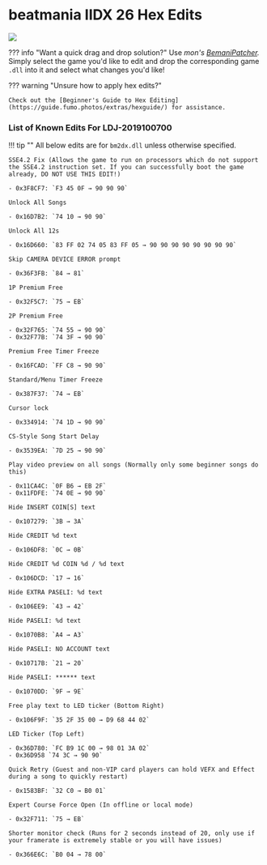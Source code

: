 # beatmania IIDX 26 Hex Edits

<img src="/img/iidx26/rootage.png">
	
??? info "Want a quick drag and drop solution?"
	Use _mon's [BemaniPatcher](https://mon.im/bemanipatcher)._ Simply select the game you'd like to edit and drop the corresponding game `.dll` into it and select what changes you'd like!

??? warning "Unsure how to apply hex edits?"

	Check out the [Beginner's Guide to Hex Editing](https://guide.fumo.photos/extras/hexguide/) for assistance.

### List of Known Edits For LDJ-2019100700

!!! tip ""
	All below edits are for `bm2dx.dll` unless otherwise specified. 

	SSE4.2 Fix (Allows the game to run on processors which do not support the SSE4.2 instruction set. If you can successfully boot the game already, DO NOT USE THIS EDIT!)

	- 0x3F8CF7: `F3 45 0F → 90 90 90` 

	Unlock All Songs

	- 0x16D7B2: `74 10 → 90 90`

	Unlock All 12s

	- 0x16D660: `83 FF 02 74 05 83 FF 05 → 90 90 90 90 90 90 90 90`

	Skip CAMERA DEVICE ERROR prompt

	- 0x36F3FB: `84 → 81`

	1P Premium Free

	- 0x32F5C7: `75 → EB`

	2P Premium Free

	- 0x32F765: `74 55 → 90 90`
	- 0x32F77B: `74 3F → 90 90`

	Premium Free Timer Freeze

	- 0x16FCAD: `FF C8 → 90 90`

	Standard/Menu Timer Freeze

	- 0x387F37: `74 → EB`

	Cursor lock

	- 0x334914: `74 1D → 90 90`

	CS-Style Song Start Delay

	- 0x3539EA: `7D 25 → 90 90`

	Play video preview on all songs (Normally only some beginner songs do this)

	- 0x11CA4C: `0F B6 → EB 2F`
	- 0x11FDFE: `74 0E → 90 90`

	Hide INSERT COIN[S] text

	- 0x107279: `3B → 3A`

	Hide CREDIT %d text

	- 0x106DF8: `0C → 0B`

	Hide CREDIT %d COIN %d / %d text

	- 0x106DCD: `17 → 16`

	Hide EXTRA PASELI: %d text

	- 0x106EE9: `43 → 42`

	Hide PASELI: %d text

	- 0x1070B8: `A4 → A3`

	Hide PASELI: NO ACCOUNT text

	- 0x10717B: `21 → 20`

	Hide PASELI: ****** text

	- 0x1070DD: `9F → 9E`

	Free play text to LED ticker (Bottom Right)

	- 0x106F9F: `35 2F 35 00 → D9 68 44 02`

	LED Ticker (Top Left)

	- 0x36D780: `FC B9 1C 00 → 98 01 3A 02`
	- 0x36D958 `74 3C → 90 90`

	Quick Retry (Guest and non-VIP card players can hold VEFX and Effect during a song to quickly restart)

	- 0x1583BF: `32 C0 → B0 01`

	Expert Course Force Open (In offline or local mode)

	- 0x32F711: `75 → EB`

	Shorter monitor check (Runs for 2 seconds instead of 20, only use if your framerate is extremely stable or you will have issues)

	- 0x366E6C: `B0 04 → 78 00`


